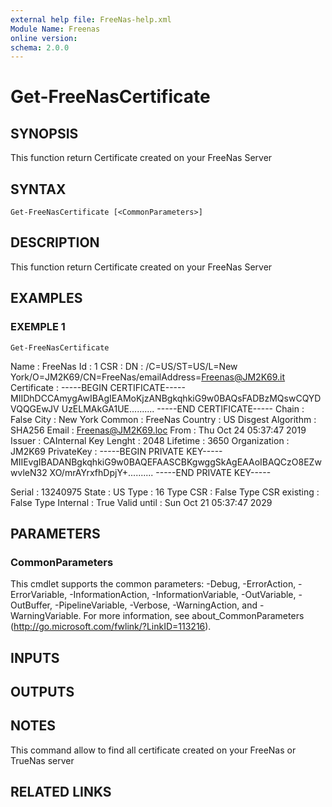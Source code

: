 ```yaml
---
external help file: FreeNas-help.xml
Module Name: Freenas
online version:
schema: 2.0.0
---
```


# Get-FreeNasCertificate

## SYNOPSIS
This function return Certificate created on your FreeNas Server

## SYNTAX

```
Get-FreeNasCertificate [<CommonParameters>]
```

## DESCRIPTION
This function return Certificate created on your FreeNas Server

## EXAMPLES

### EXEMPLE 1
```
Get-FreeNasCertificate
```

Name              : FreeNas
 Id                : 1
 CSR               :
 DN                : /C=US/ST=US/L=New York/O=JM2K69/CN=FreeNas/emailAddress=Freenas@JM2K69.it
 Certificate       : -----BEGIN CERTIFICATE-----
                   MIIDhDCCAmygAwIBAgIEAMoKjzANBgkqhkiG9w0BAQsFADBzMQswCQYDVQQGEwJV
                   UzELMAkGA1UE..........
                   -----END CERTIFICATE-----
 Chain             : False
 City              : New York
 Common            : FreeNas
 Country           : US
 Disgest Algorithm : SHA256
 Email             : Freenas@JM2K69.loc
 From              : Thu Oct 24 05:37:47 2019
 Issuer            : CAInternal
 Key Lenght        : 2048
 Lifetime          : 3650
 Organization      : JM2K69
 PrivateKey        : -----BEGIN PRIVATE KEY-----
                     MIIEvgIBADANBgkqhkiG9w0BAQEFAASCBKgwggSkAgEAAoIBAQCzO8EZwwvleN32
                     XO/mrAYrxfhDpjY+..........
                     -----END PRIVATE KEY-----

 Serial            : 13240975
 State             : US
 Type              : 16
 Type CSR          : False
 Type CSR existing : False
 Type Internal     : True
 Valid until       : Sun Oct 21 05:37:47 2029

## PARAMETERS

### CommonParameters
This cmdlet supports the common parameters: -Debug, -ErrorAction, -ErrorVariable, -InformationAction, -InformationVariable, -OutVariable, -OutBuffer, -PipelineVariable, -Verbose, -WarningAction, and -WarningVariable.
For more information, see about_CommonParameters (http://go.microsoft.com/fwlink/?LinkID=113216).

## INPUTS

## OUTPUTS

## NOTES
This command allow to find all certificate created on your FreeNas or TrueNas server

## RELATED LINKS
